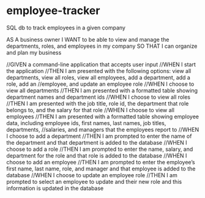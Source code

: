 # employee-tracker
SQL db to track employees in a given company

AS A business owner
I WANT to be able to view and manage the departments, roles, and employees in my company
SO THAT I can organize and plan my business

//GIVEN a command-line application that accepts user input
//WHEN I start the application
//THEN I am presented with the following options: view all departments, view all roles, view all employees, add a department, add a role, add an   //employee, and update an employee role
//WHEN I choose to view all departments
//THEN I am presented with a formatted table showing department names and department ids
//WHEN I choose to view all roles
//THEN I am presented with the job title, role id, the department that role belongs to, and the salary for that role
//WHEN I choose to view all employees
//THEN I am presented with a formatted table showing employee data, including employee ids, first names, last names, job titles, departments, 
//salaries, and managers that the employees report to
//WHEN I choose to add a department
//THEN I am prompted to enter the name of the department and that department is added to the database
//WHEN I choose to add a role
//THEN I am prompted to enter the name, salary, and department for the role and that role is added to the database
//WHEN I choose to add an employee
//THEN I am prompted to enter the employee’s first name, last name, role, and manager and that employee is added to the database
//WHEN I choose to update an employee role
//THEN I am prompted to select an employee to update and their new role and this information is updated in the database 